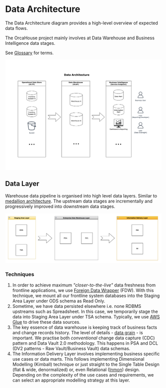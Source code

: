 # Data Architecture

The Data Architecture diagram provides a high-level overview of expected data flows.

The OrcaHouse project mainly involves at Data Warehouse and Business Intelligence data stages. 

See [Glossary](../glossary.md) for terms.

![data_arch.png](assets/data_arch.png)

## Data Layer

Warehouse data pipeline is organised into high level data layers. Similar to [medallion architecture](https://www.google.com/search?q=medallion+architecture). The upstream data stages are incrementally and progressively improved into downstream data stages.

![data_layer.png](assets/data_layer.png)

### Techniques

1. In order to achieve maximum _"closer-to-the-live"_ data freshness from frontline applications, we use [Foreign Data Wrapper](https://www.google.com/search?q=Foreign+Data+Wrapper) (FDW). With this technique, we mount all our frontline system databases into the Staging Area Layer under ODS schema as Read Only.
2. Sometime, we have data persisted elsewhere i.e. none RDBMS upstreams such as Spreadsheet. In this case, we temporarily stage the data into Staging Area Layer under TSA schema. Typically, we use [AWS Glue](https://docs.aws.amazon.com/glue/latest/dg/what-is-glue.html) to drive these data sources.
3. The key essence of data warehouse is keeping track of business facts and change records history. The level of details -  [data grain](https://www.google.com/search?q=data+grain) - is important. We practise both _conventional_ change data capture (CDC) pattern and Data Vault 2.0 methodology. This happens in PSA and DCL (DV2 patterns - Raw Vault/Business Vault) data schemas.
4. The Information Delivery Layer involves implementing business specific use cases or data marts. This follows implementing Dimensional Modelling (Kimball) technique or just straight to the Single Table Design (flat & wide, denormalized) or, even Relational ([Inmon](https://www.google.com/search?q=relational+Inmon)) design. Depending on the complexity of the use cases and requirements, we can select an appropriate modelling strategy at this layer.

